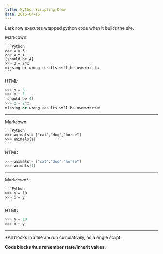 ```yaml
---
title: Python Scripting Demo
date: 2015-04-15
---
```



Lark now executes wrapped python code when it builds the site. 

Markdown:

	```Python
	>>> x = 3
	>>> x + 1
	[should be 4]
	>>> 2 + 2*x
	missing or wrong results will be overwritten
	```

HTML: 

```Python
>>> x = 3
>>> x + 1
[should be 4]
>>> 2 + 2*x
missing or wrong results will be overwritten
```
------------------


Markdown:

	```Python
	>>> animals = ["cat","dog","horse"]
	>>> animals[1]
	```

HTML: 


```Python
>>> animals = ["cat","dog","horse"]
>>> animals[1]
```

------------------


Markdown*: 

	```Python
	>>> y = 10
	>>> x + y
	```

HTML: 


```Python
>>> y = 10
>>> x + y
```
--------------------

*All blocks in a file are run cumulatively, as a single script. 

**Code blocks thus remember state/inherit  values**. 